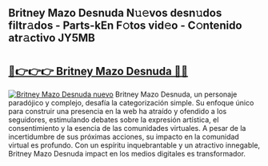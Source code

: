 ## Britney Mazo Desnuda N𝚞𝚎vos desn𝚞dos filtr𝚊dos - Parts-kEn F𝚘tos vid𝚎o - C𝚘ntenido atr𝚊ctivo JY5MB

# <h2><a href="http://mb332g.tromn.icu/?c=Britney+Mazo+Desnuda">🔗👉👉👉 Britney Mazo Desnuda 🔗🔗</a></h2>

[![Britney Mazo Desnuda nuevo](https://i.imgur.com/pEAQMta.gif)](http://mb332g.tromn.icu/?c=Britney+Mazo+Desnuda)
Britney Mazo Desnuda, un personaje paradójico y complejo, desafía la categorización simple. Su enfoque único para construir una presencia en la web ha atraído y ofendido a los seguidores, estimulando debates sobre la expresión artística, el consentimiento y la esencia de las comunidades virtuales. A pesar de la incertidumbre de sus próximas acciones, su impacto en la comunidad virtual es profundo. Con un espíritu inquebrantable y un atractivo innegable, Britney Mazo Desnuda impact en los medios digitales es transformador.
